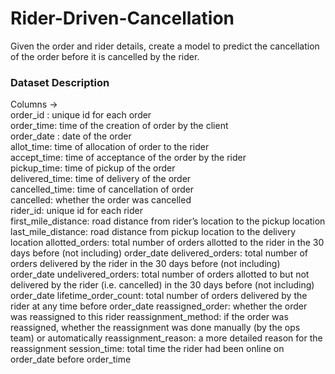 # Rider-Driven-Cancellation
Given the order and rider details, create a model to predict the cancellation of the order before it is cancelled by the rider.
### Dataset Description
Columns ->  
order_id : unique id for each order  
order_time: time of the creation of order by the client  
order_date : date of the order  
allot_time: time of allocation of order to the rider  
accept_time: time of acceptance of the order by the rider    
pickup_time: time of pickup of the order  
delivered_time: time of delivery of the order  
cancelled_time: time of cancellation of order  
cancelled: whether the order was cancelled  
rider_id: unique id for each rider  
first_mile_distance: road distance from rider’s location to the pickup location
last_mile_distance: road distance from pickup location to the delivery location
allotted_orders: total number of orders allotted to the rider in the 30 days before (not including) order_date
delivered_orders: total number of orders delivered by the rider in the 30 days before (not including) order_date
undelivered_orders: total number of orders allotted to but not delivered by the rider (i.e. cancelled) in the 30 days before (not including) order_date
lifetime_order_count: total number of orders delivered by the rider at any time before order_date
reassigned_order: whether the order was reassigned to this rider
reassignment_method: if the order was reassigned, whether the reassignment was done manually (by the ops team) or automatically
reassignment_reason: a more detailed reason for the reassignment
session_time: total time the rider had been online on order_date before order_time

